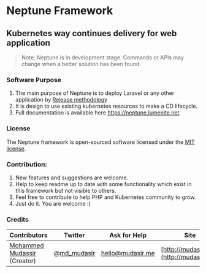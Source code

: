 # Neptune Framework

## Kubernetes way continues delivery for web application

> Note: Neptune is in development stage. Commands or APIs may change when a better solution has been found.

### Software Purpose

1. The main purpose of Neptune is to deploy Laravel or any other application by [Release methodology](https://neptune.lumenite.net/concepts) 
2. It is design to use existing kubernetes resources to make a CD lifecycle.
3. Full documentation is available here https://neptune.lumenite.net

### License

The Neptune framework is open-sourced software licensed under the [MIT license](https://opensource.org/licenses/MIT).


<a name="Contribution"></a>
### Contribution:
1. New features and suggestions are welcome.
2. Help to keep readme up to date with some functionality which exist in this framework but not visible to others.
3. Feel free to contribute to help PHP and Kubernetes community to grow.
4. Just do it. You are welcome :)

### Credits

| Contributors           | Twitter   | Ask for Help | Site |
|------------------------|-----------|--------------|------|
| [Mohammed Mudassir](https://github.com/Modelizer) (Creator) | @[md_mudasir](https://twitter.com/md_mudasir) | hello@mudasir.me | [http://mudasir.me](http://mudasir.me/) |
